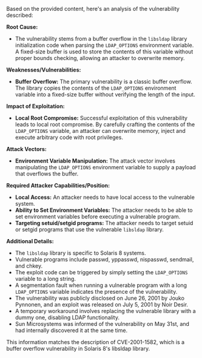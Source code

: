 Based on the provided content, here's an analysis of the vulnerability described:

**Root Cause:**

*   The vulnerability stems from a buffer overflow in the `libsldap` library initialization code when parsing the `LDAP_OPTIONS` environment variable. A fixed-size buffer is used to store the contents of this variable without proper bounds checking, allowing an attacker to overwrite memory.

**Weaknesses/Vulnerabilities:**

*   **Buffer Overflow:** The primary vulnerability is a classic buffer overflow. The library copies the contents of the `LDAP_OPTIONS` environment variable into a fixed-size buffer without verifying the length of the input.

**Impact of Exploitation:**

*   **Local Root Compromise:** Successful exploitation of this vulnerability leads to local root compromise. By carefully crafting the contents of the `LDAP_OPTIONS` variable, an attacker can overwrite memory, inject and execute arbitrary code with root privileges.

**Attack Vectors:**

*   **Environment Variable Manipulation:** The attack vector involves manipulating the `LDAP_OPTIONS` environment variable to supply a payload that overflows the buffer.

**Required Attacker Capabilities/Position:**

*   **Local Access:** An attacker needs to have local access to the vulnerable system.
*   **Ability to Set Environment Variables:** The attacker needs to be able to set environment variables before executing a vulnerable program.
*   **Targeting setuid/setgid programs:** The attacker needs to target setuid or setgid programs that use the vulnerable `libsldap` library.

**Additional Details:**

*   The `libsldap` library is specific to Solaris 8 systems.
*   Vulnerable programs include passwd, yppasswd, nispasswd, sendmail, and chkey.
*   The exploit code can be triggered by simply setting the `LDAP_OPTIONS` variable to a long string.
*   A segmentation fault when running a vulnerable program with a long `LDAP_OPTIONS` variable indicates the presence of the vulnerability.
*   The vulnerability was publicly disclosed on June 26, 2001 by Jouko Pynnonen, and an exploit was released on July 5, 2001 by Noir Desir.
*   A temporary workaround involves replacing the vulnerable library with a dummy one, disabling LDAP functionality.
*   Sun Microsystems was informed of the vulnerability on May 31st, and had internally discovered it at the same time.

This information matches the description of CVE-2001-1582, which is a buffer overflow vulnerability in Solaris 8's libsldap library.
